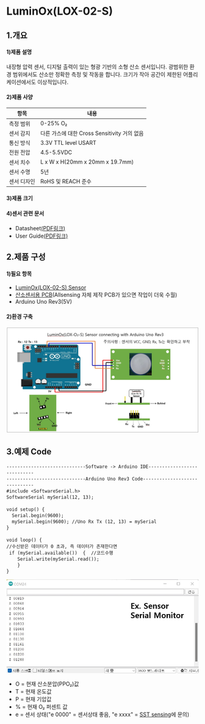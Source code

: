 # LuminOx(LOX-02-S)

## 1.개요

#### 1)제품 설명

내장형 압력 센서, 디지털 출력이 있는 형광 기반의 소형 산소 센서입니다.
광범위한 환경 범위에서도 산소만 정확한 측정 및 작동을 합니다.
크기가 작아 공간이 제한된 어플리케이션에서도 이상적입니다.

#### 2)제품 사양

| 항목     | 내용                                |
| ------ | --------------------------------- |
| 측정 범위  | 0-25% O₂                          |
| 센서 감지  | 다른 가스에 대한 Cross Sensitivity 거의 없음 |
| 통신 방식  | 3.3V TTL level USART                         |
| 전원 전압  | 4.5-5.5VDC                        |
| 센서 치수  | L x W x H(20mm x 20mm x 19.7mm)   |
| 센서 수명  | 5년                                |
| 센서 디자인 | RoHS 및 REACH 준수                   |

#### 3)제품 크기

#### 4)센서 관련 문서

* Datasheet[(PDF링크)](https://sstsensing.com/wp-content/uploads/2018/01/DS0144rev2\_LOX-02-S.pdf)
* User Guide[(PDF링크)](https://14core.com/wp-content/uploads/2017/10/LuminOx-UserGuide\_rev1.pdf)

## 2.제품 구성

#### 1)필요 항목

* [LuminOx(LOX-02-S) Sensor](https://allsensing.com/product/lox-02-s-%EA%B4%91%ED%95%99%EC%8B%9D-%EB%94%94%EC%A7%80%ED%83%88-%EC%82%B0%EC%86%8C%EC%84%BC%EC%84%9C/1174/)
* [산소센서용 PCB](https://allsensing.com/product/detail.html?product\_no=1171\&cate\_no=65\&display\_group=1)(Allsensing 자체 제작 PCB가 있으면 작업이 더욱 수월)
* Arduino Uno Rev3(5V)

#### 2)환경 구축

![](<../../.gitbook/assets/LOX-02-S Sensor with connecting arduino uno rev3.jpg>)

## 3.예제 Code

```arduino
-----------------------------Software -> Arduino IDE----------------------------
-----------------------------Arduino Uno Rev3 Code------------------------------
#include <SoftwareSerial.h>
SoftwareSerial mySerial(12, 13);

void setup() {
  Serial.begin(9600);
  mySerial.begin(9600); //Uno Rx Tx (12, 13) = mySerial
}

void loop() {
//수신받은 데이터가 0 초과, 즉 데이터가 존재한다면           
 if (mySerial.available())  {  //코드수행   
    Serial.write(mySerial.read());
    }
}
```

![](<../../.gitbook/assets/uno serial monitor (1) (1).jpg>)

* O = 현재 산소분압(PPO₂)값
* T = 현재 온도값
* P = 현재 기압값
* % = 현재 O₂ 퍼센트 값
* e = 센서 상태("e 0000" = 센서상태 좋음, "e xxxx" = [SST sensing](https://sstsensing.com)에 문의)
